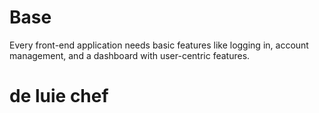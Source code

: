 # Base

Every front-end application needs basic features like logging in, account management, and a dashboard with user-centric features. 

# de luie chef



